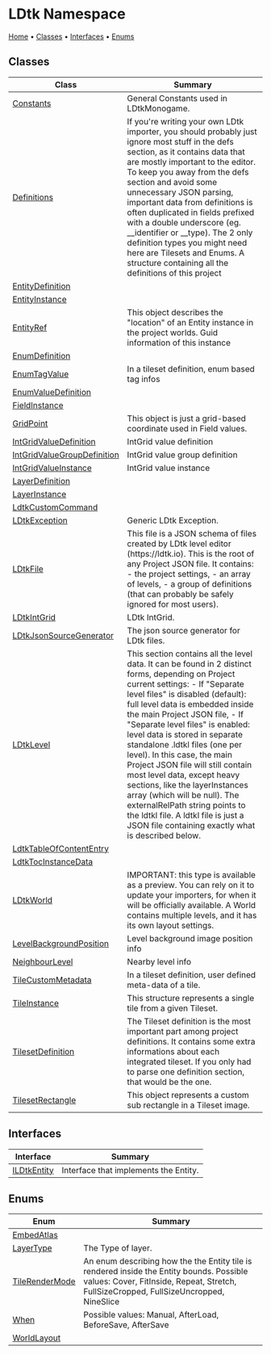# LDtk Namespace

[Home](../README.md) &#x2022; [Classes](#classes) &#x2022; [Interfaces](#interfaces) &#x2022; [Enums](#enums)

## Classes

| Class | Summary |
| ----- | ------- |
| [Constants](Constants/README.md) |  General Constants used in LDtkMonogame\.  |
| [Definitions](Definitions/README.md) | If you're writing your own LDtk importer, you should probably just ignore most stuff in the defs section, as it contains data that are mostly important to the editor\. To keep you away from the defs section and avoid some unnecessary JSON parsing, important data from definitions is often duplicated in fields prefixed with a double underscore \(eg\. \_\_identifier or \_\_type\)\.  The 2 only definition types you might need here are Tilesets and Enums\.  A structure containing all the definitions of this project |
| [EntityDefinition](EntityDefinition/README.md) | |
| [EntityInstance](EntityInstance/README.md) | |
| [EntityRef](EntityRef/README.md) | This object describes the "location" of an Entity instance in the project worlds\.  Guid information of this instance |
| [EnumDefinition](EnumDefinition/README.md) | |
| [EnumTagValue](EnumTagValue/README.md) | In a tileset definition, enum based tag infos |
| [EnumValueDefinition](EnumValueDefinition/README.md) | |
| [FieldInstance](FieldInstance/README.md) | |
| [GridPoint](GridPoint/README.md) | This object is just a grid\-based coordinate used in Field values\. |
| [IntGridValueDefinition](IntGridValueDefinition/README.md) | IntGrid value definition |
| [IntGridValueGroupDefinition](IntGridValueGroupDefinition/README.md) | IntGrid value group definition |
| [IntGridValueInstance](IntGridValueInstance/README.md) | IntGrid value instance |
| [LayerDefinition](LayerDefinition/README.md) | |
| [LayerInstance](LayerInstance/README.md) | |
| [LdtkCustomCommand](LdtkCustomCommand/README.md) | |
| [LDtkException](LDtkException/README.md) | Generic LDtk Exception\. |
| [LDtkFile](LDtkFile/README.md) | This file is a JSON schema of files created by LDtk level editor \(https://ldtk\.io\)\.  This is the root of any Project JSON file\. It contains:  \- the project settings, \- an array of levels, \- a group of definitions \(that can probably be safely ignored for most users\)\. |
| [LDtkIntGrid](LDtkIntGrid/README.md) |  LDtk IntGrid\.  |
| [LDtkJsonSourceGenerator](LDtkJsonSourceGenerator/README.md) |  The json source generator for LDtk files\.  |
| [LDtkLevel](LDtkLevel/README.md) | This section contains all the level data\. It can be found in 2 distinct forms, depending on Project current settings:  \- If "Separate level files" is disabled \(default\): full level data is embedded inside the main Project JSON file, \- If "Separate level files" is enabled: level data is stored in separate standalone \.ldtkl files \(one per level\)\. In this case, the main Project JSON file will still contain most level data, except heavy sections, like the layerInstances array \(which will be null\)\. The externalRelPath string points to the ldtkl file\.  A ldtkl file is just a JSON file containing exactly what is described below\. |
| [LdtkTableOfContentEntry](LdtkTableOfContentEntry/README.md) | |
| [LdtkTocInstanceData](LdtkTocInstanceData/README.md) | |
| [LDtkWorld](LDtkWorld/README.md) | IMPORTANT: this type is available as a preview\. You can rely on it to update your importers, for when it will be officially available\.  A World contains multiple levels, and it has its own layout settings\. |
| [LevelBackgroundPosition](LevelBackgroundPosition/README.md) | Level background image position info |
| [NeighbourLevel](NeighbourLevel/README.md) | Nearby level info |
| [TileCustomMetadata](TileCustomMetadata/README.md) | In a tileset definition, user defined meta\-data of a tile\. |
| [TileInstance](TileInstance/README.md) | This structure represents a single tile from a given Tileset\. |
| [TilesetDefinition](TilesetDefinition/README.md) | The Tileset definition is the most important part among project definitions\. It contains some extra informations about each integrated tileset\. If you only had to parse one definition section, that would be the one\. |
| [TilesetRectangle](TilesetRectangle/README.md) | This object represents a custom sub rectangle in a Tileset image\. |

## Interfaces

| Interface | Summary |
| --------- | ------- |
| [ILDtkEntity](ILDtkEntity/README.md) | Interface that implements the Entity\. |

## Enums

| Enum | Summary |
| ---- | ------- |
| [EmbedAtlas](EmbedAtlas/README.md) | |
| [LayerType](LayerType/README.md) |  The Type of layer\.  |
| [TileRenderMode](TileRenderMode/README.md) | An enum describing how the the Entity tile is rendered inside the Entity bounds\. Possible values: Cover, FitInside, Repeat, Stretch, FullSizeCropped, FullSizeUncropped, NineSlice |
| [When](When/README.md) | Possible values: Manual, AfterLoad, BeforeSave, AfterSave |
| [WorldLayout](WorldLayout/README.md) | |

